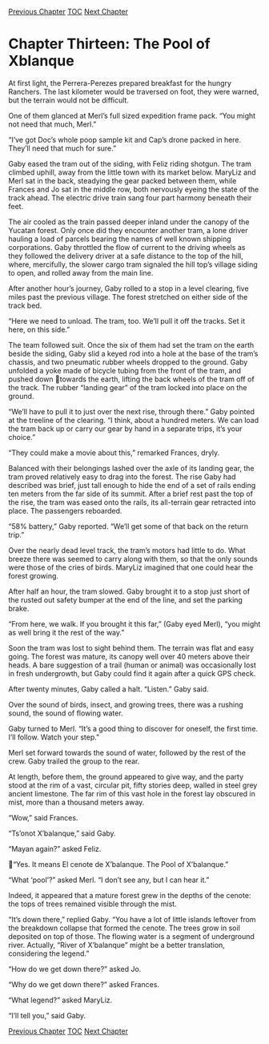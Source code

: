 [Previous Chapter](ch12.md) [TOC](README.md) [Next Chapter](ch14.md)

# Chapter Thirteen: The Pool of Xblanque

At first light, the Perrera-Perezes prepared breakfast for the hungry Ranchers. The last kilometer would
be traversed on foot, they were warned, but the terrain would not be difficult.

One of them glanced at Merl’s full sized expedition frame pack. “You might not need that much, Merl.”

“I’ve got Doc’s whole poop sample kit and Cap’s drone packed in here. They’ll need that much for
sure.”

Gaby eased the tram out of the siding, with Feliz riding shotgun. The tram climbed uphill, away from
the little town with its market below. MaryLiz and Merl sat in the back, steadying the gear packed
between them, while Frances and Jo sat in the middle row, both nervously eyeing the state of the track
ahead. The electric drive train sang four part harmony beneath their feet.

The air cooled as the train passed deeper inland under the canopy of the Yucatan forest. Only once did
they encounter another tram, a lone driver hauling a load of parcels bearing the names of well known
shipping corporations. Gaby throttled the flow of current to the driving wheels as they followed the
delivery driver at a safe distance to the top of the hill, where, mercifully, the slower cargo tram signaled
the hill top’s village siding to open, and rolled away from the main line.

After another hour’s journey, Gaby rolled to a stop in a level clearing, five miles past the previous
village. The forest stretched on either side of the track bed.

“Here we need to unload. The tram, too. We’ll pull it off the tracks. Set it here, on this side.”

The team followed suit. Once the six of them had set the tram on the earth beside the siding, Gaby slid a keyed rod into a hole at the base of the tram’s chassis, and two pneumatic rubber wheels dropped to the ground. Gaby unfolded a yoke made of bicycle tubing from the front of the tram, and pushed down towards the earth, lifting the back wheels of the tram off of the track. The rubber “landing gear” of the tram locked into place on the ground.

“We’ll have to pull it to just over the next rise, through there.” Gaby pointed at the treeline of the clearing. “I think, about a hundred meters. We can load the tram back up or carry our gear by hand in a separate trips, it’s your choice.”

“They could make a movie about this,” remarked Frances, dryly.

Balanced with their belongings lashed over the axle of its landing gear, the tram proved relatively easy to drag into the forest. The rise Gaby had described was brief, just tall enough to hide the end of a set of rails ending ten meters from the far side of its summit. After a brief rest past the top of the rise, the tram was eased onto the rails, its all-terrain gear retracted into place. The passengers reboarded.

“58% battery,” Gaby reported. “We’ll get some of that back on the return trip.”

Over the nearly dead level track, the tram’s motors had little to do. What breeze there was seemed to carry along with them, so that the only sounds were those of the cries of birds. MaryLiz imagined that one could hear the forest growing.

After half an hour, the tram slowed. Gaby brought it to a stop just short of the rusted out safety bumper at the end of the line, and set the parking brake.

“From here, we walk. If you brought it this far,” (Gaby eyed Merl), “you might as well bring it the rest of the way.”

Soon the tram was lost to sight behind them. The terrain was flat and easy going. The forest was mature, its canopy well over 40 meters above their heads. A bare suggestion of a trail (human or animal) was occasionally lost in fresh undergrowth, but Gaby could find it again after a quick GPS check.

After twenty minutes, Gaby called a halt. “Listen.” Gaby said.

Over the sound of birds, insect, and growing trees, there was a rushing sound, the sound of flowing water.

Gaby turned to Merl. “It’s a good thing to discover for oneself, the first time. I’ll follow. Watch your step."

Merl set forward towards the sound of water, followed by the rest of the crew. Gaby trailed the group to the rear.

At length, before them, the ground appeared to give way, and the party stood at the rim of a vast, circular pit, fifty stories deep, walled in steel grey ancient limestone. The far rim of this vast hole in the forest lay obscured in mist, more than a thousand meters away.

“Wow,” said Frances.

“Tsʼonot X’balanque,” said Gaby.

“Mayan again?” asked Feliz.

“Yes. It means El cenote de X’balanque. The Pool of X’balanque.”

“What ‘pool’?” asked Merl. “I don’t see any, but I can hear it.”

Indeed, it appeared that a mature forest grew in the depths of the cenote: the tops of trees remained visible through the mist.

“It’s down there,” replied Gaby. “You have a lot of little islands leftover from the breakdown collapse that formed the cenote. The trees grow in soil deposited on top of those. The flowing water is a segment of underground river. Actually, “River of X’balanque” might be a better translation, considering the legend.”

“How do we get down there?” asked Jo.

“Why do we get down there?” asked Frances.

“What legend?” asked MaryLiz.

“I’ll tell you,” said Gaby.

[Previous Chapter](ch12.md) [TOC](README.md) [Next Chapter](ch14.md)
